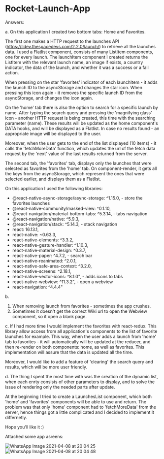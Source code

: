 # Rocket-Launch-App

Answers:

a. 
On this application I created two bottom tabs: Home and Favorites.

The first one makes a HTTP request to the launches API (https://lldev.thespacedevs.com/2.2.0/launch/) to retrieve all the launches data.
I used a Flatlist component, consists of many ListItem components, one for every launch. The launchItem component I created returns the ListItem
with the relevant launch name, an image if exists, a country indicator, the data of the launch, and whether it was a success or a fail action.

When pressing on the star 'favorites' indicator of each launchItem - it adds the launch ID to the asyncStorage and changes the star icon.
When pressing this icon again - it removes the specific launch ID from the asyncStorage, and changes the icon again.

On the 'home' tab there is also the option to search for a specific launch by name. After typing the search query and pressing the 'magnifying glass'
icon - another HTTP request is being created, this time with the searching parameter (name). These results will be updated as the home component's DATA hooks,
and will be displayed as a Flatlist. In case no results found - an appropriate image will be displayed to the user.

Moreover, when the user gets to the end of the list displayed (10 items) - it calls the 'fetchMoreData' function, which updates the url of the fetch data request
by the 'next' value of the last results returned from the server.

The second tab, the 'favorites' tab, displays only the launches that were selected as favorites from the 'home' tab. On component-render, it gets all the keys
from the asyncStorage, which represent the ones that were selected earlier, and displays them as a Flatlist.


On this application I used the following libraries:

- @react-native-async-storage/async-storage: ^1.15.0,  - store the favorites launches
- @react-native-community/masked-view: ^0.1.10,
- @react-navigation/material-bottom-tabs: ^5.3.14,   - tabs navigation
- @react-navigation/native: ^5.9.3,
- @react-navigation/stack: ^5.14.3,  - stack navigation
- react: 16.13.1,
- react-native: ~0.63.3,
- react-native-elements: ^3.3.2,
- react-native-gesture-handler: ^1.10.3,
- react-native-material-design: ^0.3.7,
- react-native-paper: ^4.7.2,    - search bar
- react-native-reanimated: ^2.0.1,
- react-native-safe-area-context: ^3.2.0,
- react-native-screens: ^2.18.1,
- react-native-vector-icons: ^8.1.0",   - adds icons to tabs
- react-native-webview: ^11.3.2",   - open a webview
- react-navigation: ^4.4.4"


b.
1. When removing launch from favorites - sometimes the app crushes.
2. Sometimes it doesn't get the correct Wiki url to open the Webview component, so it open a blank page.

c.
If I had more time I would implement the favorites with react-redux. This library allow access from all application's components to the list of
favorite launches for example. This way, when the user adds a launch from 'home' tab to favorites - it will automatically will be updated at the
reducer, and then re-render on both components: home, as well as favorites. This implementation will assure that the data is updated all the time.

Moreover, I would like to add a feature of 'clearing' the search query and results, which will be more user friendly.


d.
The thing I spent the most time with was the creation of the dynamic list, when each enrty consists of other parameters to display, and to solve the
issue of rendering only the needed parts after update.

At the beginning I tried to create a LaunchesList component, which both 'home' and 'favorites'
components will be able to use and return. The problem was that only 'home' component had to 'fetchMoreData' from the server, hence things got a little
complicated and I decided to implement it differnetly.

Hope you'll like it :)

Attached some app asreens:

![WhatsApp Image 2021-04-08 at 20 04 25](https://user-images.githubusercontent.com/49098945/114072325-d2987080-98aa-11eb-9b68-c2f46f39a7e5.jpeg)
![WhatsApp Image 2021-04-08 at 20 04 48](https://user-images.githubusercontent.com/49098945/114072332-d62bf780-98aa-11eb-9de7-e64fe1b97db9.jpeg)


